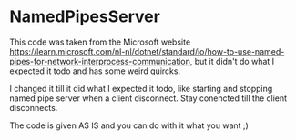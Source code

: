 # NamedPipesServer

This code was taken from the Microsoft website https://learn.microsoft.com/nl-nl/dotnet/standard/io/how-to-use-named-pipes-for-network-interprocess-communication, but it didn't do what I expected it todo and has some weird quircks.

I changed it till it did what I expected it todo, like starting and stopping named pipe server when a client disconnect. Stay conencted till the client disconnects.

The code is given AS IS and you can do with it what you want ;)
